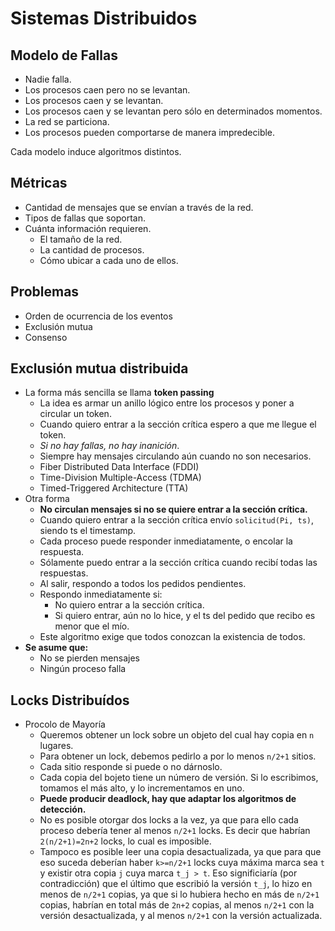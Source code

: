 # Sistemas Distribuidos

## Modelo de Fallas
* Nadie falla.
* Los procesos caen pero no se levantan.
* Los procesos caen y se levantan.
* Los procesos caen y se levantan pero sólo en determinados momentos.
* La red se particiona.
* Los procesos pueden comportarse de manera impredecible.

Cada modelo induce algoritmos distintos.

## Métricas
* Cantidad de mensajes que se envían a través de la red.
* Tipos de fallas que soportan.
* Cuánta información requieren.
	* El tamaño de la red.
	* La cantidad de procesos.
	* Cómo ubicar a cada uno de ellos.

## Problemas
* Orden de ocurrencia de los eventos
* Exclusión mutua
* Consenso

## Exclusión mutua distribuida
* La forma más sencilla se llama **token passing**
	* La idea es armar un anillo lógico entre los procesos y poner a circular un token.
	* Cuando quiero entrar a la sección crítica espero a que me llegue el token.
	* *Si no hay fallas, no hay inanición*.
	* Siempre hay mensajes circulando aún cuando no son necesarios.
	* Fiber Distributed Data Interface (FDDI)
	* Time-Division Multiple-Access (TDMA)
	* Timed-Triggered Architecture (TTA)
* Otra forma
	* **No circulan mensajes si no se quiere entrar a la sección crítica.**
	* Cuando quiero entrar a la sección crítica envío `solicitud(Pi, ts)`, siendo ts el timestamp.
	* Cada proceso puede responder inmediatamente, o encolar la respuesta.
	* Sólamente puedo entrar a la sección crítica cuando recibí todas las respuestas.
	* Al salir, respondo a todos los pedidos pendientes.
	* Respondo inmediatamente si:
		* No quiero entrar a la sección crítica.
		* Si quiero entrar, aún no lo hice, y el ts del pedido que recibo es menor que el mío.
	* Este algoritmo exige que todos conozcan la existencia de todos.
* **Se asume que:**
	- No se pierden mensajes
	- Ningún proceso falla

## Locks Distribuídos
* Procolo de Mayoría
	* Queremos obtener un lock sobre un objeto del cual hay copia en `n` lugares.
	* Para obtener un lock, debemos pedirlo a por lo menos `n/2+1` sitios.
	* Cada sitio responde si puede o no dárnoslo.
	* Cada copia del bojeto tiene un número de versión. Si lo escribimos, tomamos el más alto, y lo incrementamos en uno.
	* **Puede producir deadlock, hay que adaptar los algoritmos de detección.**
	* No es posible otorgar dos locks a la vez, ya que para ello cada proceso debería tener al menos `n/2+1` locks. Es decir que habrían `2(n/2+1)=2n+2` locks, lo cual es imposible.
	* Tampoco es posible leer una copia desactualizada, ya que para que eso suceda deberían haber `k>=n/2+1` locks cuya máxima marca sea `t` y existir otra copia `j` cuya marca `t_j > t`. Eso significiaría (por contradicción) que el último que escribió la versión `t_j`, lo hizo en menos de `n/2+1` copias, ya que si lo hubiera hecho en más de `n/2+1` copias, habrían en total más de `2n+2` copias, al menos `n/2+1` con la versión desactualizada, y al menos `n/2+1` con la versión actualizada.